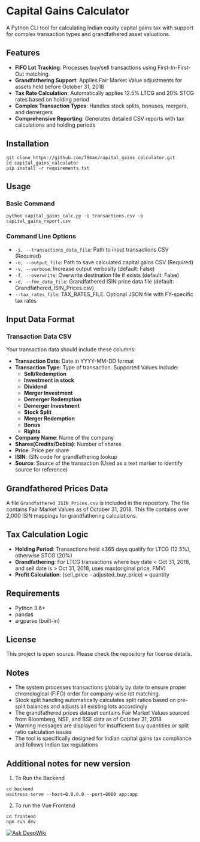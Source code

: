 # Capital Gains Calculator
A Python CLI tool for calculating Indian equity capital gains tax with support for complex transaction types and grandfathered asset valuations.

## Features
- **FIFO Lot Tracking**: Processes buy/sell transactions using First-In-First-Out matching.
- **Grandfathering Support**: Applies Fair Market Value adjustments for assets held before October 31, 2018
- **Tax Rate Calculation**: Automatically applies 12.5% LTCG and 20% STCG rates based on holding period
- **Complex Transaction Types**: Handles stock splits, bonuses, mergers, and demergers
- **Comprehensive Reporting**: Generates detailed CSV reports with tax calculations and holding periods

## Installation
```shell
git clone https://github.com/79man/capital_gains_calculator.git  
cd capital_gains_calculator  
pip install -r requirements.txt
```

## Usage
### Basic Command
```shell
python capital_gains_calc.py -i transactions.csv -o capital_gains_report.csv
```

### Command Line Options
- `-i, --transactions_data_file`: Path to input transactions CSV (Required)
- `-o, --output_file`: Path to save calculated capital gains CSV (Required)
- `-v, --verbose`: Increase output verbosity (default: False)
- `-f, --overwrite`: Overwrite destination file if exists (default: False)
- `-d, --fmv_data_file`: Grandfathered ISIN price data file (default: Grandfathered_ISIN_Prices.csv)
- `--tax_rates_file`: TAX_RATES_FILE. Optional JSON file with FY-specific tax rates

## Input Data Format
### Transaction Data CSV
Your transaction data should include these columns:

- **Transaction Date**: Date in YYYY-MM-DD format
- **Transaction Type**: Type of transaction. Supported Values include: 
  - **Sell/Redemption**
  - **Investment in stock**
  - **Dividend**
  - **Merger Investment**
  - **Demerger Redemption**
  - **Demerger Investment**
  - **Stock Split**
  - **Merger Redemption**
  - **Bonus**
  - **Rights**
- **Company Name**: Name of the company
- **Shares(Credits/Debits)**: Number of shares
- **Price**: Price per share
- **ISIN**: ISIN code for grandfathering lookup
- **Source**: Source of the transaction (Used as a text marker to identify source for reference)

## Grandfathered Prices Data
A file `Grandfathered_ISIN_Prices.csv` is included in the repository. The file contains Fair Market Values as of October 31, 2018. This file contains over 2,000 ISIN mappings for grandfathering calculations.

## Tax Calculation Logic
- **Holding Period**: Transactions held ≥365 days qualify for LTCG (12.5%), otherwise STCG (20%)
- **Grandfathering**: For LTCG transactions where buy date < Oct 31, 2018, and sell date is > Oct 31, 2018, uses max(original price, FMV)
- **Profit Calculation**: (sell_price - adjusted_buy_price) × quantity

## Requirements
- Python 3.6+
- pandas
- argparse (built-in)

## License
This project is open source. Please check the repository for license details.

## Notes
- The system processes transactions globally by date to ensure proper chronological (FIFO) order for company-wise lot matching.
- Stock split handling automatically calculates split ratios based on pre-split balances and adjusts all existing lots accordingly
- The grandfathered prices dataset contains Fair Market Values sourced from Bloomberg, NSE, and BSE data as of October 31, 2018
- Warning messages are displayed for insufficient buy quantities or split ratio calculation issues
- The tool is specifically designed for Indian capital gains tax compliance and follows Indian tax regulations

## Additional notes for new version
1. To Run the Backend
```shell
cd backend
waitress-serve --host=0.0.0.0 --port=8000 app:app
```

2. To run the Vue Frontend
```shell
cd frontend
npm run dev
```

[![Ask DeepWiki](https://deepwiki.com/badge.svg)](https://deepwiki.com/79man/capital_gains_calculator)